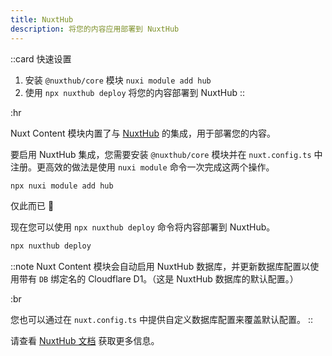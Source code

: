 ```yaml
---
title: NuxtHub
description: 将您的内容应用部署到 NuxtHub
---
```


::card
快速设置

1. 安装 `@nuxthub/core` 模块 `nuxi module add hub`
2. 使用 `npx nuxthub deploy` 将您的内容部署到 NuxtHub
::

:hr

Nuxt Content 模块内置了与 [NuxtHub](https://hub.nuxt.com) 的集成，用于部署您的内容。

要启用 NuxtHub 集成，您需要安装 `@nuxthub/core` 模块并在 `nuxt.config.ts` 中注册。更高效的做法是使用 `nuxi module` 命令一次完成这两个操作。

```bash
npx nuxi module add hub
```

仅此而已 :tada:

现在您可以使用 `npx nuxthub deploy` 命令将内容部署到 NuxtHub。

```bash
npx nuxthub deploy
```


::note
Nuxt Content 模块会自动启用 NuxtHub 数据库，并更新数据库配置以使用带有 `DB` 绑定名的 Cloudflare D1。（这是 NuxtHub 数据库的默认配置。）

:br

您也可以通过在 `nuxt.config.ts` 中提供自定义数据库配置来覆盖默认配置。
::

请查看 [NuxtHub 文档](https://hub.nuxt.com/docs/getting-started/deploy) 获取更多信息。